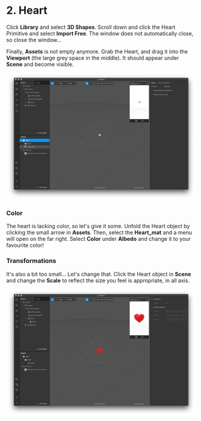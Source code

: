 # 2. Heart

Click **Library** and select **3D Shapes**. Scroll down and click the Heart Primitive and select **Import Free**. The window does not automatically close, so close the window…

Finally, **Assets** is not empty anymore. Grab the Heart, and drag it into the **Viewport** \(the large grey space in the middle\). It should appear under **Scene** and become visible.

![Oh, what a bleak heart&#x2026;](../../../.gitbook/assets/spark-heart%20%281%29.png)

### Color

The heart is lacking color, so let's give it some. Unfold the Heart object by clicking the small arrow in **Assets**. Then, select the **Heart\_mat** and a menu will open on the far right. Select **Color** under **Albedo** and change it to your favourite color!

### Transformations

It's also a bit too small… Let's change that. Click the Heart object in **Scene** and change the **Scale** to reflect the size you feel is appropriate, in all axis.

![Much better!](../../../.gitbook/assets/spark-heart-colored.png)

